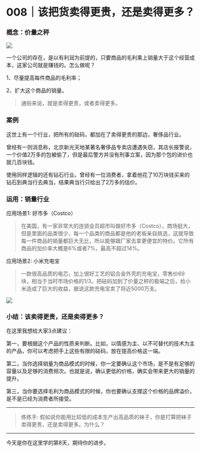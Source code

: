 # 008｜该把货卖得更贵，还是卖得更多？

### 概念：价量之秤

![](../img/3fb039f89fc7b5519263cc1b306c816e.jpg)

一个公司的存在，是以有利润为前提的，只要商品的毛利乘上销量大于这个经营成本，这家公司就是赚钱的。怎么做呢？

1、尽量提高每件商品的毛利率；

2、扩大这个商品的销量。

> 通俗来说，就是卖得更贵，或者卖得更多。

### 案例

这世上有一个行业，把所有的砝码，都加在了卖得更贵的那边，奢侈品行业。

曾经有一则消息称，北京新光天地某著名奢侈品专卖店遭遇失窃，其店长报警说，一个价值2万多的包被偷了，但是最后警方并没有刑事立案，因为那个包的进价也就几百块钱。

使用同样逻辑的还有钻石行业。曾经有一位消费者，拿着他花了10万块钱买来的钻石到典当行去典当，结果典当行只给出了2万多的估价。

### 运用：销量行业

应用场景1: 好市多（Costco）

> 在美国，有一家非常大的连锁会员超市叫做好市多（Costco），商场挺大，但是里面的品类很少，每一个品类的商品都是他的老板亲自挑选，这就导致每一件商品的销量都巨大无比，所以能够跟厂家去拿更便宜的特价。它所有商品的加价率大概是6%或者7%，最高不超过14%。

应用场景2: 小米充电宝

> 一款很高品质的电芯，加上很好工艺的铝合金外壳的充电宝，零售价69块，相当于当时市场价格的1/3。把砝码加到了价量之秤的极端之后，给小米造成了巨大的收益，据说这款充电宝卖了将近5000万支。

![](../img/60fc971696f9637a96e443473d3c9e1f.jpg)

### 小结：该卖得更贵，还是卖得更多？

在这里我想给大家3点建议：

第一，要根据这个产品的性质来判断。比如，以情感为主、以不可替代的技术为主的产品，你可以考虑把手上这些有限的砝码，放在提高价格这一端。

第二，当你选择销量为商品模式的时候，你一定要确认这个市场，是不是有足够的容量以及足够的消费频次。也就是说，确认更低的价格，确实会带来更大的销量的提升。

第三，当你要选择毛利为商品模式的时候，你也要确认支撑这个价格的品牌溢价，是不是已经为消费者所接受。

* * *

> 练练手: 假如说你能用比较低的成本生产出高品质的袜子，你是打算把袜子卖得更贵，还是卖得更多。为什么？

* * *

今天是你在这里学的第8天，期待你的进步。